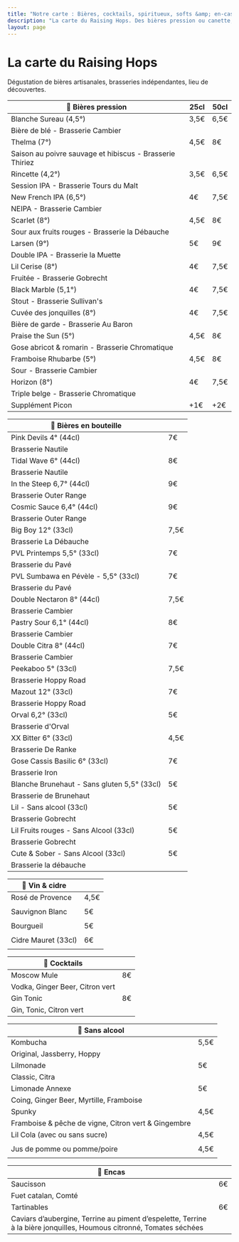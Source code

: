 ```yaml
---
title: "Notre carte : Bières, cocktails, spiritueux, softs &amp; en-cas"
description: "La carte du Raising Hops. Des bières pression ou canette, des cocktails, des softs et des encas."
layout: page
---
```


# La carte du Raising Hops
Dégustation de bières artisanales, brasseries indépendantes, lieu de découvertes.

|🍺 Bières pression|25cl|50cl|
|---|---|---|
|Blanche Sureau (4,5°) |3,5€|6,5€|
|Bière de blé - Brasserie Cambier|   |   |
|Thelma (7°)|4,5€|8€|
|Saison au poivre sauvage et hibiscus - Brasserie Thiriez   |   |
|Rincette (4,2°)|3,5€|6,5€|
|Session IPA - Brasserie Tours du Malt|   |
|New French IPA (6,5°)|4€|7,5€|
|NEIPA - Brasserie Cambier   |   |
|Scarlet (8°)|4,5€|8€|
|Sour aux fruits rouges - Brasserie la Débauche   |   |
|Larsen (9°)|5€|9€|
|Double IPA - Brasserie la Muette|   |
|Lil Cerise (8°)|4€|7,5€|
|Fruitée - Brasserie Gobrecht|   |
|Black Marble (5,1°)|4€|7,5€|
|Stout - Brasserie Sullivan's   |   |
|Cuvée des jonquilles (8°)|4€|7,5€|
|Bière de garde - Brasserie Au Baron   |   |
|Praise the Sun (5°)|4,5€|8€|
|Gose abricot & romarin - Brasserie Chromatique   |   |
|Framboise Rhubarbe (5°)|4,5€|8€|
|Sour - Brasserie Cambier|   |
|Horizon (8°)|4€|7,5€|
|Triple belge - Brasserie Chromatique|   |
|Supplément Picon|+1€|+2€|

|🍻 Bières en bouteille||
|---|---|
|Pink Devils 4° (44cl)|7€|
|Brasserie Nautile||
|Tidal Wave 6° (44cl)|8€|
|Brasserie Nautile||
|In the Steep 6,7° (44cl)|9€|
|Brasserie Outer Range||
|Cosmic Sauce 6,4° (44cl)|9€|
|Brasserie Outer Range||
|Big Boy 12° (33cl)|7,5€|
|Brasserie La Débauche||
|PVL Printemps 5,5° (33cl)|7€|
|Brasserie du Pavé||
|PVL Sumbawa en Pévèle - 5,5° (33cl)|7€|
|Brasserie du Pavé||
|Double Nectaron 8° (44cl)|7,5€|
|Brasserie Cambier||
|Pastry Sour 6,1° (44cl)|8€|
|Brasserie Cambier||
|Double Citra 8° (44cl)|7€|
|Brasserie Cambier||
|Peekaboo 5° (33cl)|7,5€|
|Brasserie Hoppy Road||
|Mazout 12° (33cl)|7€|
|Brasserie Hoppy Road||
|Orval 6,2° (33cl)|5€|
|Brasserie d'Orval||
|XX Bitter 6° (33cl)|4,5€|
|Brasserie De Ranke||
|Gose Cassis Basilic 6° (33cl)|7€|
|Brasserie Iron||
|Blanche Brunehaut - Sans gluten 5,5° (33cl)|5€|
|Brasserie de Brunehaut||
|Lil - Sans alcool (33cl)|5€|
|Brasserie Gobrecht||
|Lil Fruits rouges - Sans Alcool (33cl)|5€|
|Brasserie Gobrecht||
|Cute & Sober - Sans Alcool (33cl)|5€|
|Brasserie la débauche||

|🍷 Vin & cidre||
|---|---|
|Rosé de Provence|4,5€|
|||
|Sauvignon Blanc|5€|
|||
|Bourgueil|5€|
|||
|Cidre Mauret (33cl)|6€|
|||

|🍹 Cocktails||
|---|---|
|Moscow Mule|8€|
|Vodka, Ginger Beer, Citron vert||
|Gin Tonic|8€|
|Gin, Tonic, Citron vert||


|🧃 Sans alcool|    |
|---|---|
|Kombucha|5,5€|
|Original, Jassberry, Hoppy||
|Lilmonade|5€|
|Classic, Citra||
|Limonade Annexe|5€|
|Coing, Ginger Beer, Myrtille, Framboise||
|Spunky|4,5€|
|Framboise & pêche de vigne, Citron vert & Gingembre||
|Lil Cola (avec ou sans sucre)|4,5€|
|||
|Jus de pomme ou pomme/poire|4,5€|
|||


|🥑 Encas|    |
|---|---|
|Saucisson|6€|
|Fuet catalan, Comté||
|Tartinables|6€|
|Caviars d’aubergine, Terrine au piment d’espelette, Terrine à la bière jonquilles, Houmous citronné, Tomates séchées||